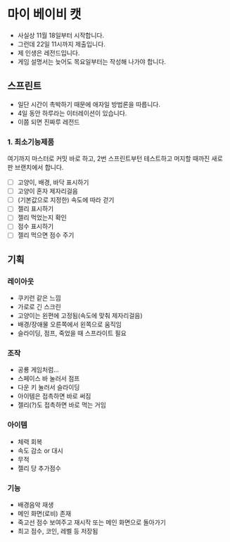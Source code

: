 # 마이 베이비 캣
- 사실상 11월 18일부터 시작합니다.
- 그런데 22일 11시까지 제출입니다.
- 제 인생은 레전드입니다.
- 게임 설명서는 늦어도 목요일부터는 작성해 나가야 합니다.

## 스프린트
- 일단 시간이 촉박하기 때문에 애자일 방법론을 따릅니다.
- 4일 동안 하루라는 이터레이션이 있습니다.
- 이쯤 되면 진짜루 레전드

### 1. 최소기능제품
여기까지 마스터로 커밋 바로 하고, 2번 스프린트부턴 테스트하고 머지할 때까진 새로 판 브랜치에서 합니다.

- [ ] 고양이, 배경, 바닥 표시하기
- [ ] 고양이 혼자 제자리걸음
- [ ] (기본값으로 지정한) 속도에 따라 걷기
- [ ] 젤리 표시하기
- [ ] 젤리 먹었는지 확인
- [ ] 점수 표시하기
- [ ] 젤리 먹으면 점수 주기

## 기획

### 레이아웃
- 쿠키런 같은 느낌
- 가로로 긴 스크린
- 고양이는 왼편에 고정됨(속도에 맞춰 제자리걸음)
- 배경/장애물 오른쪽에서 왼쪽으로 움직임
- 슬라이딩, 점프, 죽었을 때 스프라이트 필요

### 조작
- 공룡 게임처럼...
- 스페이스 바 눌러서 점프
- 다운 키 눌러서 슬라이딩
- 아이템은 접촉하면 바로 써짐
- 젤리(?)도 접촉하면 바로 먹는 거임

### 아이템
- 체력 회복
- 속도 감소 or 대시
- 무적
- 젤리 당 추가점수

### 기능
- 배경음악 재생
- 메인 화면(로비) 존재
- 죽고선 점수 보여주고 재시작 또는 메인 화면으로 돌아가기
- 최고 점수, 코인, 레벨 등 저장됨
